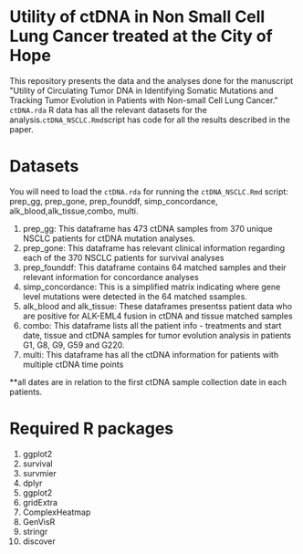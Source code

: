 # Utility of ctDNA in Non Small Cell Lung Cancer treated at the City of Hope

This repository presents the data and the analyses done for the manuscript "Utility of Circulating Tumor DNA in Identifying Somatic Mutations and Tracking Tumor Evolution in Patients with Non-small Cell Lung Cancer." `ctDNA.rda` R data has all the relevant datasets for the analysis.`ctDNA_NSCLC.Rmd`script has code for all the results described in the paper. 

# Datasets

You will need to load the `ctDNA.rda` for running the `ctDNA_NSCLC.Rmd` script:
prep_gg, prep_gone, prep_founddf, simp_concordance, alk_blood,alk_tissue,combo, multi.

1. prep_gg: This dataframe has 473 ctDNA samples from 370 unique NSCLC patients for ctDNA mutation analyses.
2. prep_gone: This dataframe has relevant clinical information regarding each of the 370 NSCLC patients for survival analyses
3. prep_founddf: This dataframe contains 64 matched samples and their relevant information for concordance analyses
4. simp_concordance: This is a simplified matrix indicating where gene level mutations were detected in the 64 matched ssamples.
5. alk_blood and alk_tissue: These dataframes presentss patient data who are positive for ALK-EML4 fusion in ctDNA and tissue matched samples
6. combo: This dataframe lists all the patient info - treatments and start date, tissue and ctDNA samples for tumor evolution analysis in patients G1, G8, G9, G59 and G220. 
7. multi: This dataframe has all the ctDNA information for patients with multiple ctDNA time points

**all dates are in relation to the first ctDNA sample collection date in each patients.

# Required R packages
1. ggplot2
2. survival
3. survmier
4. dplyr
5. ggplot2
6. gridExtra
7. ComplexHeatmap
8. GenVisR
9. stringr
10. discover